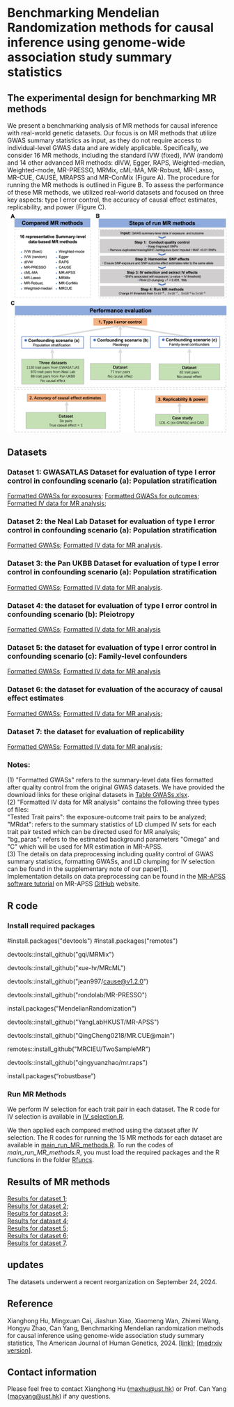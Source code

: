 # Benchmarking Mendelian Randomization methods for causal inference using genome‐wide association study summary statistics
## The experimental design for benchmarking MR methods
We present a benchmarking analysis of MR methods for causal inference with real-world genetic datasets. Our focus is on MR methods that utilize GWAS summary statistics as input, as they do not require access to individual-level GWAS data and are widely applicable. Specifically, we consider 16 MR methods, including the standard IVW (fixed), IVW (random) and 14 other advanced MR methods: dIVW, Egger, RAPS,  Weighted-median, Weighted-mode, MR-PRESSO, MRMix, cML-MA, MR-Robust, MR-Lasso, MR-CUE, CAUSE, MRAPSS and MR-ConMix (Figure A). The procedure for running the MR methods is outlined in Figure B.  To assess the performance of these MR methods, we utilized real-world datasets and focused on three key aspects: type I error control, the accuracy of causal effect estimates, replicability, and power (Figure C).
![My Image](design.png)

## Datasets
### Dataset 1: GWASATLAS Dataset for evaluation of type I error control in confounding scenario (a): Population stratification
[Formatted GWASs for exposures](https://gohkust-my.sharepoint.com/:u:/g/personal/maxhu_ust_hk/EblwNZLAorRAvCLbvYugudEBaGtWc72q2HrhAvGkCHTmaA?e=DvW21W);
[Formatted GWASs for outcomes](https://gohkust-my.sharepoint.com/:u:/g/personal/maxhu_ust_hk/EQdc-MQQeLZKn7G2Oj9N30sBuuZCZ4c3LCjgi92NokmAOw?e=ei6ubC);
[Formatted IV data for MR analysis](https://zenodo.org/records/13832454/files/dataset-GWASATLAS-negativecontrol.zip?download=1);


### Dataset 2: the Neal Lab Dataset for evaluation of type I error control in confounding scenario (a): Population stratification  
[Formatted GWASs](https://gohkust-my.sharepoint.com/:u:/g/personal/maxhu_ust_hk/EU1e5jC9jS9DptDaVKUJwlsB6BgCAQ8OWntCWGzP7zWzdA?e=r6B2D2);
[Formatted IV data for MR analysis](https://zenodo.org/records/13832454/files/dataset-NealeLab-negativecontrol.zip?download=1).

### Dataset 3: the Pan UKBB Dataset for evaluation of type I error control in confounding scenario (a): Population stratification  
[Formatted GWASs](https://gohkust-my.sharepoint.com/:u:/g/personal/maxhu_ust_hk/ERu0_x-u0FhDsjbFHhmB1BsBPzTnc6VvPBclwnU2QeEs5g?e=NyffU2);
[Formatted IV data for MR analysis](https://zenodo.org/records/13832454/files/dataset-PanUKBB-negativecontrol.zip?download=1).

### Dataset 4: the dataset for evaluation of type I error control in confounding scenario (b): Pleiotropy  
[Formatted GWASs](https://gohkust-my.sharepoint.com/:u:/g/personal/maxhu_ust_hk/EVGtR-AH6WBCvmleRgAmZJIBYDK8tty61YxbeFobnMRCRg?e=6nL2d0);
[Formatted IV data for MR analysis](https://zenodo.org/records/13832454/files/dataset-Pleiotropy-negativecontrol.zip?download=1)

### Dataset 5: the dataset for evaluation of type I error control in confounding scenario (c): Family-level confounders  
[Formatted GWASs](https://gohkust-my.sharepoint.com/:u:/g/personal/maxhu_ust_hk/Efflau1WW7VAhgyBEaZsw2IBh59CUv7HLdbCE-cAPJuesw?e=N9uflB);
[Formatted IV data for MR analysis](https://zenodo.org/records/13832454/files/dataset-familylevelconf-negativecontrol.zip?download=1)

### Dataset 6: the dataset for evaluation of the accuracy of causal effect estimates  
[Formatted GWASs](https://gohkust-my.sharepoint.com/:u:/g/personal/maxhu_ust_hk/EVGtR-AH6WBCvmleRgAmZJIBYDK8tty61YxbeFobnMRCRg?e=6nL2d0);
[Formatted IV data for MR analysis](https://zenodo.org/records/13832454/files/dataset_ukb-ukb.zip?download=1);

### Dataset 7: the dataset for evaluation of replicability  
[Formatted GWASs](https://gohkust-my.sharepoint.com/:u:/g/personal/maxhu_ust_hk/EcfHZhJfqrxLiBiIV8W5BWgBJgIBklOJcc0ebggGqCD4wg?e=iLuN8l);
[Formatted IV data for MR analysis](https://zenodo.org/records/13832454/files/dataset-LDL-CAD.zip?download=1);

### Notes:  
(1) "Formatted GWASs" refers to the summary-level data files formatted after quality control from the original GWAS datasets. We have provided the download links for these original datasets in [Table GWASs.xlsx](https://github.com/YangLabHKUST/MRbenchmarking/blob/main/GWASs.xlsx).  
(2) "Formatted IV data for MR analysis" contains the following three types of files:    
     "Tested Trait pairs": the exposure-outcome trait pairs to be analyzed;    
     "MRdat": refers to the summary statistics of LD clumped IV sets for each trait pair tested which can be directed used for MR analysis;   
     "bg_paras": refers to the estimated background parameters "Omega" and "C" which will be used for MR estimation in MR-APSS.    
(3) The details on data preprocessing including quality control of GWAS summary statistics, formatting GWASs, and  LD clumping for IV selection can be found in the supplementary note of our paper[1].  
    Implementation details on data preprocessing can be found in the [MR-APSS software tutorial]((https://github.com/YangLabHKUST/MR-APSS/blob/master/MRAPSS_Rpackage_Tutorial.pdf)) on MR-APSS [GitHub](https://github.com/YangLabHKUST/MR-APSS) website.


## R code
### Install required packages
#install.packages("devtools")
#install.packages("remotes")

devtools::install_github("gqi/MRMix")

devtools::install_github("xue-hr/MRcML")

devtools::install_github("jean997/cause@v1.2.0")

devtools::install_github("rondolab/MR-PRESSO")

install.packages("MendelianRandomization")

devtools::install_github("YangLabHKUST/MR-APSS")

devtools::install_github("QingCheng0218/MR.CUE@main")

remotes::install_github("MRCIEU/TwoSampleMR")

devtools::install_github("qingyuanzhao/mr.raps")

install.packages(“robustbase”)

### Run MR Methods
We perform IV selection for each trait pair in each dataset.
The R code for IV selection is available in [IV_selection.R](https://github.com/YangLabHKUST/MRbenchmarking/blob/main/IV_selection.R).

We then applied each compared method using the dataset after IV selection.
The R codes for running the 15 MR methods for each dataset are available in [main_run_MR_methods.R](https://github.com/YangLabHKUST/MRbenchmarking/blob/main/main_run_MR_methods.R).
To run the codes of *main_run_MR_methods.R*, you must load the required packages and the R functions in the folder [Rfuncs](https://github.com/YangLabHKUST/MRbenchmarking/tree/main/Rfuncs). 

## Results of MR methods
[Results for dataset 1](https://gohkust-my.sharepoint.com/:x:/g/personal/maxhu_ust_hk/ESDdtp3yd59ChxoqLgxibJkBm7p_RLSnJ8O3RBaYTluTRQ?e=wlxTHp);  
[Results for dataset 2](https://gohkust-my.sharepoint.com/:x:/g/personal/maxhu_ust_hk/ETl4Heu2ga5Nk3bExBFb8GgBhbHkSjqzN57DOg90UP7bDg?e=0FP8jA);  
[Results for dataset 3](https://gohkust-my.sharepoint.com/:x:/g/personal/maxhu_ust_hk/ET5Pi2kNWTFAqnk1fcLsEFwBsVy85sbke_YqGwbpzFFydA);  
[Results for dataset 4](https://gohkust-my.sharepoint.com/:x:/g/personal/maxhu_ust_hk/ESwHgVn_KDBKuoxHnUwO-G0BUaJbxUJuSsKhCmn9m6nKCQ?e=XdGiSg);  
[Results for dataset 5](https://gohkust-my.sharepoint.com/:x:/g/personal/maxhu_ust_hk/EQjb7gIlMh1MqN74mPW3THUBtiRtlBCFAadILNqJesu3ig?e=gpgc6Z);  
[Results for dataset 6](https://gohkust-my.sharepoint.com/:x:/g/personal/maxhu_ust_hk/EU7fXUBUyddDmssl9V5fuoIBku6vTxfgxNvsn_bN9NzCYQ?e=gHfoIf);  
[Results for dataset 7](https://gohkust-my.sharepoint.com/:x:/g/personal/maxhu_ust_hk/EfG4OKJizPZKsEsS4D6DPZIBfCJty3Dx2SQpDv3AXaMwdg?e=xpkaZN). 

## updates
The datasets underwent a recent reorganization on September 24, 2024.

## Reference
Xianghong Hu, Mingxuan Cai, Jiashun Xiao, Xiaomeng Wan, Zhiwei Wang, Hongyu Zhao, Can Yang, Benchmarking Mendelian randomization methods for causal inference using genome-wide association study summary statistics, The American Journal of Human Genetics, 2024. [\[link\]](https://doi.org/10.1016/j.ajhg.2024.06.016); [\[medrxiv version\]](https://medrxiv.org/cgi/content/short/2024.01.03.24300765v1).

## Contact information
Please feel free to contact Xianghong Hu (maxhu@ust.hk) or Prof. Can Yang (macyang@ust.hk) if any questions.

